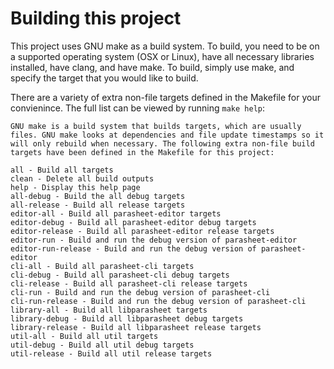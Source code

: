 # Building this project
This project uses GNU make as a build system. To build, you need to be on a supported operating system (OSX or Linux), have all necessary libraries installed, have clang, and have make. To build, simply use make, and specify the target that you would like to build.

There are a variety of extra non-file targets defined in the Makefile for your convienince. The full list can be viewed by running `make help`:
```
GNU make is a build system that builds targets, which are usually files. GNU make looks at dependencies and file update timestamps so it will only rebuild when necessary. The following extra non-file build targets have been defined in the Makefile for this project:

all - Build all targets
clean - Delete all build outputs
help - Display this help page
all-debug - Build the all debug targets
all-release - Build all release targets
editor-all - Build all parasheet-editor targets
editor-debug - Build all parasheet-editor debug targets
editor-release - Build all parasheet-editor release targets
editor-run - Build and run the debug version of parasheet-editor
editor-run-release - Build and run the debug version of parasheet-editor
cli-all - Build all parasheet-cli targets
cli-debug - Build all parasheet-cli debug targets
cli-release - Build all parasheet-cli release targets
cli-run - Build and run the debug version of parasheet-cli
cli-run-release - Build and run the debug version of parasheet-cli
library-all - Build all libparasheet targets
library-debug - Build all libparasheet debug targets
library-release - Build all libparasheet release targets
util-all - Build all util targets
util-debug - Build all util debug targets
util-release - Build all util release targets
```
